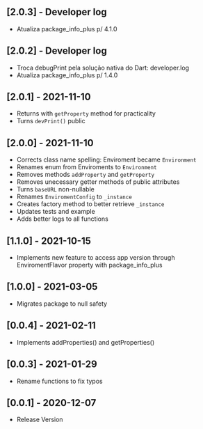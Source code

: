 ## [2.0.3] - Developer log
- Atualiza package_info_plus p/ 4.1.0

## [2.0.2] - Developer log

- Troca debugPrint pela solução nativa do Dart: developer.log
- Atualiza package_info_plus p/ 1.4.0

## [2.0.1] - 2021-11-10

- Returns with `getProperty` method for practicality
- Turns `devPrint()` public

## [2.0.0] - 2021-11-10

- Corrects class name spelling: Enviroment became `Environment`
- Renames enum from Enviroments to `Environment`
- Removes methods `addProperty` and `getProperty`
- Removes unecessary getter methods of public attributes
- Turns `baseURL` non-nullable
- Renames `EnviromentConfig` to `_instance`
- Creates factory method to better retrieve `_instance`
- Updates tests and example
- Adds better logs to all functions

## [1.1.0] - 2021-10-15

- Implements new feature to access app version through EnviromentFlavor property with package_info_plus

## [1.0.0] - 2021-03-05

- Migrates package to null safety

## [0.0.4] - 2021-02-11

- Implements addProperties() and getProperties()

## [0.0.3] - 2021-01-29

- Rename functions to fix typos

## [0.0.1] - 2020-12-07

- Release Version
